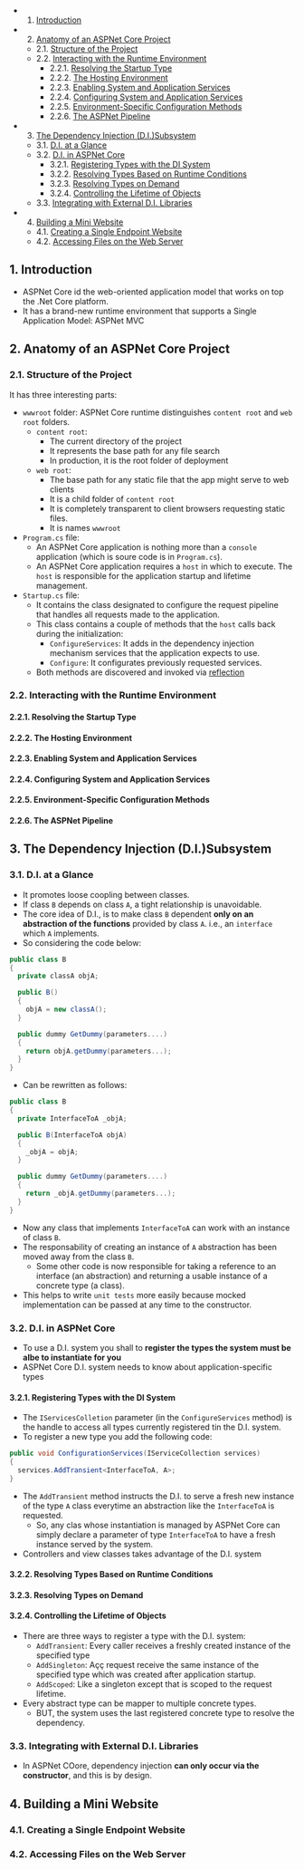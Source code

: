 <!-- vscode-markdown-toc -->
* 1. [Introduction](#Introduction)
* 2. [Anatomy of an ASPNet Core Project](#AnatomyofanASPNetCoreProject)
	* 2.1. [Structure of the Project](#StructureoftheProject)
	* 2.2. [Interacting with the Runtime Environment](#InteractingwiththeRuntimeEnvironment)
		* 2.2.1. [Resolving the Startup Type](#ResolvingtheStartupType)
		* 2.2.2. [The Hosting Environment](#TheHostingEnvironment)
		* 2.2.3. [Enabling System and Application Services](#EnablingSystemandApplicationServices)
		* 2.2.4. [Configuring System and Application Services](#ConfiguringSystemandApplicationServices)
		* 2.2.5. [Environment-Specific Configuration Methods](#Environment-SpecificConfigurationMethods)
		* 2.2.6. [The ASPNet Pipeline](#TheASPNetPipeline)
* 3. [The Dependency Injection (D.I.)Subsystem](#TheDependencyInjectionD.I.Subsystem)
	* 3.1. [D.I. at a Glance](#D.I.ataGlance)
	* 3.2. [D.I. in ASPNet Core](#D.I.inASPNetCore)
		* 3.2.1. [Registering Types with the DI System](#RegisteringTypeswiththeDISystem)
		* 3.2.2. [Resolving Types Based on Runtime Conditions](#ResolvingTypesBasedonRuntimeConditions)
		* 3.2.3. [Resolving Types on Demand](#ResolvingTypesonDemand)
		* 3.2.4. [Controlling the Lifetime of Objects](#ControllingtheLifetimeofObjects)
	* 3.3. [Integrating with External D.I. Libraries](#IntegratingwithExternalD.I.Libraries)
* 4. [Building a Mini Website](#BuildingaMiniWebsite)
	* 4.1. [Creating a Single Endpoint Website](#CreatingaSingleEndpointWebsite)
	* 4.2. [Accessing Files on the Web Server](#AccessingFilesontheWebServer)

<!-- vscode-markdown-toc-config
	numbering=true
	autoSave=true
	/vscode-markdown-toc-config -->
<!-- /vscode-markdown-toc -->
##  1. <a name='Introduction'></a>Introduction

- ASPNet Core id the web-oriented application model that works on top the .Net Core platform.
- It has a brand-new runtime environment that supports a Single Application Model: ASPNet MVC
##  2. <a name='AnatomyofanASPNetCoreProject'></a>Anatomy of an ASPNet Core Project

###  2.1. <a name='StructureoftheProject'></a>Structure of the Project
It has three interesting parts:
- `wwwroot` folder: ASPNet Core runtime distinguishes `content root` and `web root` folders.
  - `content root`:
    - The current directory of the project
    - It represents the base path for any file search
    - In production, it is the root folder of deployment 
  - `web root`:
    - The base path for any static file that the app might serve to web clients
    - It is a child folder of `content root`
    - It is completely transparent to client browsers requesting static files.
    - It is names `wwwroot`
- `Program.cs` file:
  - An ASPNet Core application is nothing more than a `console` application (which is soure code is in `Program.cs`). 
  - An ASPNet Core application requires a `host` in which to execute. The `host` is responsible for the application startup and lifetime management.
- `Startup.cs` file:
  - It contains the class designated to configure the request pipeline that handles all requests made to the application.
  - This class contains a couple of methods that the `host` calls back during the initialization:
    - `ConfigureServices`: It adds in the dependency injection mechanism services that the application expects to use.
    - `Configure`: It configurates previously requested services.
  - Both methods are discovered and invoked via [reflection](https://en.wikipedia.org/wiki/Reflective_programming)

###  2.2. <a name='InteractingwiththeRuntimeEnvironment'></a>Interacting with the Runtime Environment

####  2.2.1. <a name='ResolvingtheStartupType'></a>Resolving the Startup Type

####  2.2.2. <a name='TheHostingEnvironment'></a>The Hosting Environment

####  2.2.3. <a name='EnablingSystemandApplicationServices'></a>Enabling System and Application Services

####  2.2.4. <a name='ConfiguringSystemandApplicationServices'></a>Configuring System and Application Services

####  2.2.5. <a name='Environment-SpecificConfigurationMethods'></a>Environment-Specific Configuration Methods

####  2.2.6. <a name='TheASPNetPipeline'></a>The ASPNet Pipeline

##  3. <a name='TheDependencyInjectionD.I.Subsystem'></a>The Dependency Injection (D.I.)Subsystem

###  3.1. <a name='D.I.ataGlance'></a>D.I. at a Glance

- It promotes loose coopling between classes.
- If class `B` depends on class `A`, a tight relationship is unavoidable.
- The core idea of D.I., is to make class `B` dependent **only on an abstraction of the functions** provided by class `A`. i.e., an `interface` which `A` implements.
- So considering the code below:

``` cs
public class B
{
  private classA objA;

  public B()
  {
    objA = new classA();
  }

  public dummy GetDummy(parameters....)
  {
    return objA.getDummy(parameters...);
  }
}
```

- Can be rewritten as follows:
  
``` cs
public class B
{
  private InterfaceToA _objA;

  public B(InterfaceToA objA)
  {
    _objA = objA;
  }

  public dummy GetDummy(parameters....)
  {
    return _objA.getDummy(parameters...);
  }
}
```

- Now any class that implements `InterfaceToA` can work with an instance of class `B`.
- The responsability of creating an instance of `A` abstraction has been moved away from the class `B`.
  - Some other code is now responsible for taking a reference to an interface (an abstraction) and returning a usable instance of a concrete type (a class).
- This helps to write `unit tests` more easily because mocked implementation can be passed at any time to the constructor.
  
###  3.2. <a name='D.I.inASPNetCore'></a>D.I. in ASPNet Core

- To use a D.I. system you shall to **register the types the system must be albe to instantiate for you**
- ASPNet Core D.I. system needs to know about application-specific types

####  3.2.1. <a name='RegisteringTypeswiththeDISystem'></a>Registering Types with the DI System
- The `IServicesColletion` parameter (in the `ConfigureServices` method) is the handle to access all types currently registered tin the D.I. system.
- To register a new type you add the following code:

``` cs
public void ConfigurationServices(IServiceCollection services)
{
  services.AddTransient<InterfaceToA, A>;
}
```

- The `AddTransient` method instructs the D.I. to serve a fresh new instance of the type `A` class everytime an abstraction like the `InterfaceToA` is requested.
  - So, any clas whose instantiation is managed by ASPNet Core can simply declare a parameter of type `InterfaceToA` to have a fresh instance served by the system.
- Controllers and view classes takes advantage of the D.I. system

####  3.2.2. <a name='ResolvingTypesBasedonRuntimeConditions'></a>Resolving Types Based on Runtime Conditions

####  3.2.3. <a name='ResolvingTypesonDemand'></a>Resolving Types on Demand

####  3.2.4. <a name='ControllingtheLifetimeofObjects'></a>Controlling the Lifetime of Objects
- There are three ways to register a type with the D.I. system:
  - `AddTransient`: Every caller receives a freshly created instance of the specified type
  - `AddSingleton`: Açç request receive the same instance of the specified type which was created after application startup.
  - `AddScoped`: Like a singleton except that is scoped to the request lifetime.
- Every abstract type can be mapper to multiple concrete types.
  - BUT, the system uses the last registered concrete type to resolve the dependency.

###  3.3. <a name='IntegratingwithExternalD.I.Libraries'></a>Integrating with External D.I. Libraries
- In ASPNet COore, dependency injection **can only occur via the constructor**, and this is by design.
##  4. <a name='BuildingaMiniWebsite'></a>Building a Mini Website

###  4.1. <a name='CreatingaSingleEndpointWebsite'></a>Creating a Single Endpoint Website

###  4.2. <a name='AccessingFilesontheWebServer'></a>Accessing Files on the Web Server